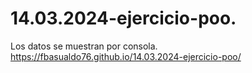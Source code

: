 # 14.03.2024-ejercicio-poo.
Los datos se muestran por consola.
https://fbasualdo76.github.io/14.03.2024-ejercicio-poo/
